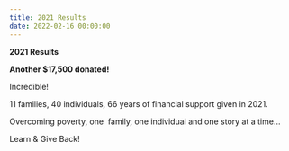 ```yaml
---
title: 2021 Results
date: 2022-02-16 00:00:00
---
```

**2021 Results**

**Another $17,500 donated\!**

Incredible\!&nbsp;&nbsp;

11 families, 40 individuals, 66 years of financial support given in 2021.

Overcoming poverty, one &nbsp;family, one individual and one story at a time…

Learn & Give Back\!
